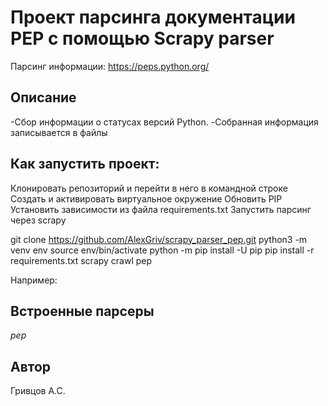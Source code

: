 # Проект парсинга документации PEP с помощью Scrapy parser
Парсинг информации:
https://peps.python.org/

## Описание
-Сбор информации о статусах версий Python.
-Собранная информация записывается в файлы

## Как запустить проект:
Клонировать репозиторий и перейти в него в командной строке
Cоздать и активировать виртуальное окружение
Обновить PIP
Установить зависимости из файла requirements.txt
Запустить парсинг через scrapy

git clone https://github.com/AlexGriv/scrapy_parser_pep.git
python3 -m venv env
source env/bin/activate
python -m pip install -U pip
pip install -r requirements.txt
scrapy crawl pep

Например:


## Встроенные парсеры
*pep*

## Автор
Гривцов А.С.